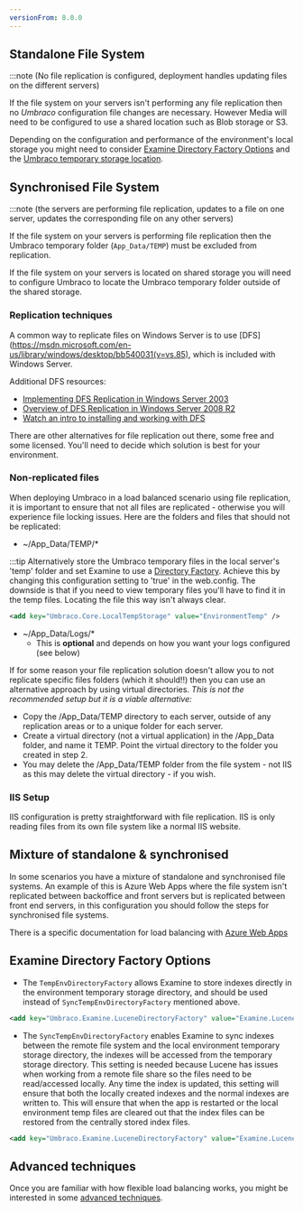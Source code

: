 ```yaml
---
versionFrom: 8.0.0
---
```


## Standalone File System 
:::note 
(No file replication is configured, deployment handles updating files on the different servers)

If the file system on your servers isn't performing any file replication then no _Umbraco_ configuration file changes are necessary. However Media will need to be configured to use a shared location such as Blob storage or S3.

Depending on the configuration and performance of the environment's local storage you might need to consider [Examine Directory Factory Options](#examine-directory-factory-options) and the [Umbraco temporary storage location](../../../../Reference/Config/webconfig/index.md#umbracocorelocaltempstorage). 

## Synchronised File System 
:::note 
(the servers are performing file replication, updates to a file on one server, updates the corresponding file on any other servers)

If the file system on your servers is performing file replication then the Umbraco temporary folder (`App_Data/TEMP`) must be excluded from replication.

If the file system on your servers is located on shared storage you will need to configure Umbraco to locate the Umbraco temporary folder outside of the shared storage.

### Replication techniques

A common way to replicate files on Windows Server is to use [DFS](https://msdn.microsoft.com/en-us/library/windows/desktop/bb540031(v=vs.85), which is included with Windows Server.

Additional DFS resources:

* [Implementing DFS Replication in Windows Server 2003](http://www.windowsnetworking.com/articles_tutorials/Implementing-DFS-Replication.html)
* [Overview of DFS Replication in Windows Server 2008 R2](https://technet.microsoft.com/en-us/library/cc771058.aspx)
* [Watch an intro to installing and working with DFS](https://www.youtube.com/watch?v=DYfBoUt2RVE)

There are other alternatives for file replication out there, some free and some licensed. You'll need to decide which solution is best for your environment.

### Non-replicated files

When deploying Umbraco in a load balanced scenario using file replication, it is important to ensure that not all files are replicated - otherwise you will experience file locking issues. Here are the folders and files that should not be replicated:

* ~/App_Data/TEMP/*

:::tip
Alternatively store the Umbraco temporary files in the local server's 'temp' folder and set Examine to use a [Directory Factory](#examine-directory-factory-options). Achieve this by changing this configuration setting to 'true' in the web.config. The downside is that if you need to view temporary files you'll have to find it in the temp files. Locating the file this way isn't always clear.
        
```xml
<add key="Umbraco.Core.LocalTempStorage" value="EnvironmentTemp" />
```
            
* ~/App_Data/Logs/*
	* This is **optional** and depends on how you want your logs configured (see below) 

If for some reason your file replication solution doesn't allow you to not replicate specific files folders (which it should!!) then you can use an alternative approach by using virtual directories. *This is not the recommended setup but it is a viable alternative:*

* Copy the /App_Data/TEMP directory to each server, outside of any replication areas or to a unique folder for each server.
* Create a virtual directory (not a virtual application) in the /App_Data folder, and name it TEMP. Point the virtual directory to the folder you created in step 2.
* You may delete the /App_Data/TEMP folder from the file system - not IIS as this may delete the virtual directory - if you wish.

### IIS Setup

IIS configuration is pretty straightforward with file replication. IIS is only reading files from its own file system like a normal IIS website.

## Mixture of standalone & synchronised

In some scenarios you have a mixture of standalone and synchronised file systems. An example of this is Azure Web Apps where the file system isn't replicated between backoffice and front servers but is replicated between front end servers, in this configuration you should follow the steps for synchronised file systems.

There is a specific documentation for load balancing with [Azure Web Apps](azure-web-apps.md)

## Examine Directory Factory Options
 
- The `TempEnvDirectoryFactory` allows Examine to store indexes directly in the environment temporary storage directory, and should be used instead of `SyncTempEnvDirectoryFactory` mentioned above.
```xml
<add key="Umbraco.Examine.LuceneDirectoryFactory" value="Examine.LuceneEngine.Directories.TempEnvDirectoryFactory, Examine" />
``` 
- The `SyncTempEnvDirectoryFactory` enables Examine to sync indexes between the remote file system and the local environment temporary storage directory, the indexes will be accessed from the temporary storage directory. This setting is needed because Lucene has issues when working from a remote file share so the files need to be read/accessed locally. Any time the index is updated, this setting will ensure that both the locally created indexes and the normal indexes are written to. This will ensure that when the app is restarted or the local environment temp files are cleared out that the index files can be restored from the centrally stored index files.
```xml
<add key="Umbraco.Examine.LuceneDirectoryFactory" value="Examine.LuceneEngine.Directories.SyncTempEnvDirectoryFactory, Examine" />
``` 

## Advanced techniques

Once you are familiar with how flexible load balancing works, you might be interested in some [advanced techniques](flexible-advanced.md).